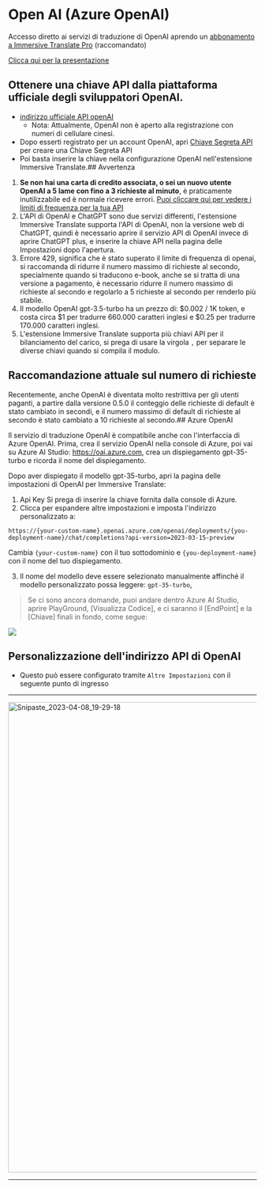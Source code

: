 # Open AI (Azure OpenAI)

Accesso diretto ai servizi di traduzione di OpenAI aprendo un [abbonamento a Immersive Translate Pro](https://immersivetranslate.com/en/pricing/) (raccomandato)

[Clicca qui per la presentazione](https://immersivetranslate.com/en/pricing/)

## Ottenere una chiave API dalla piattaforma ufficiale degli sviluppatori OpenAI.

- [indirizzo ufficiale API openAI](https://openai.com/api/)
  - Nota: Attualmente, OpenAI non è aperto alla registrazione con numeri di cellulare cinesi.
- Dopo esserti registrato per un account OpenAI, apri [Chiave Segreta API](https://platform.openai.com/account/api-keys) per creare una Chiave Segreta API
- Poi basta inserire la chiave nella configurazione OpenAI nell'estensione Immersive Translate.## Avvertenza

1. **Se non hai una carta di credito associata, o sei un nuovo utente OpenAI a 5 lame con fino a 3 richieste al minuto**, è praticamente inutilizzabile ed è normale ricevere errori. [Puoi cliccare qui per vedere i limiti di frequenza per la tua API](https://platform.openai.com/account/rate-limits)
2. L'API di OpenAI e ChatGPT sono due servizi differenti, l'estensione Immersive Translate supporta l'API di OpenAI, non la versione web di ChatGPT, quindi è necessario aprire il servizio API di OpenAI invece di aprire ChatGPT plus, e inserire la chiave API nella pagina delle Impostazioni dopo l'apertura.
3. Errore 429, significa che è stato superato il limite di frequenza di openai, si raccomanda di ridurre il numero massimo di richieste al secondo, specialmente quando si traducono e-book, anche se si tratta di una versione a pagamento, è necessario ridurre il numero massimo di richieste al secondo e regolarlo a 5 richieste al secondo per renderlo più stabile.
4. Il modello OpenAI gpt-3.5-turbo ha un prezzo di: $0.002 / 1K token, e costa circa $1 per tradurre 660.000 caratteri inglesi e $0.25 per tradurre 170.000 caratteri inglesi.
5. L'estensione Immersive Translate supporta più chiavi API per il bilanciamento del carico, si prega di usare la virgola `,` per separare le diverse chiavi quando si compila il modulo.

## Raccomandazione attuale sul numero di richieste

Recentemente, anche OpenAI è diventata molto restrittiva per gli utenti paganti, a partire dalla versione 0.5.0 il conteggio delle richieste di default è stato cambiato in secondi, e il numero massimo di default di richieste al secondo è stato cambiato a 10 richieste al secondo.## Azure OpenAI

Il servizio di traduzione OpenAI è compatibile anche con l'interfaccia di Azure OpenAI. Prima, crea il servizio OpenAI nella console di Azure, poi vai su Azure AI Studio: https://oai.azure.com, crea un dispiegamento gpt-35-turbo e ricorda il nome del dispiegamento.

Dopo aver dispiegato il modello gpt-35-turbo, apri la pagina delle impostazioni di OpenAI per Immersive Translate:

1. Api Key Si prega di inserire la chiave fornita dalla console di Azure.
2. Clicca per espandere altre impostazioni e imposta l'indirizzo personalizzato a:

`https://{your-custom-name}.openai.azure.com/openai/deployments/{you-deployment-name}/chat/completions?api-version=2023-03-15-preview`

Cambia `{your-custom-name}` con il tuo sottodominio e `{you-deployment-name}` con il nome del tuo dispiegamento.

3. Il nome del modello deve essere selezionato manualmente affinché il modello personalizzato possa leggere: `gpt-35-turbo`,

> Se ci sono ancora domande, puoi andare dentro Azure AI Studio, aprire PlayGround, [Visualizza Codice], e ci saranno il [EndPoint] e la [Chiave] finali in fondo, come segue:

![](https://s.immersivetranslate.com/static/official-static/assets/docs/doc-assets/azure-openai-key.jpg)

## Personalizzazione dell'indirizzo API di OpenAI

- Questo può essere configurato tramite `Altre Impostazioni` con il seguente punto di ingresso

***

<img width="951" alt="Snipaste_2023-04-08_19-29-18" src="https://user-images.githubusercontent.com/5794691/230718739-ff661ce3-04af-4391-8efc-9a5a1c8374b0.png"/>

***
